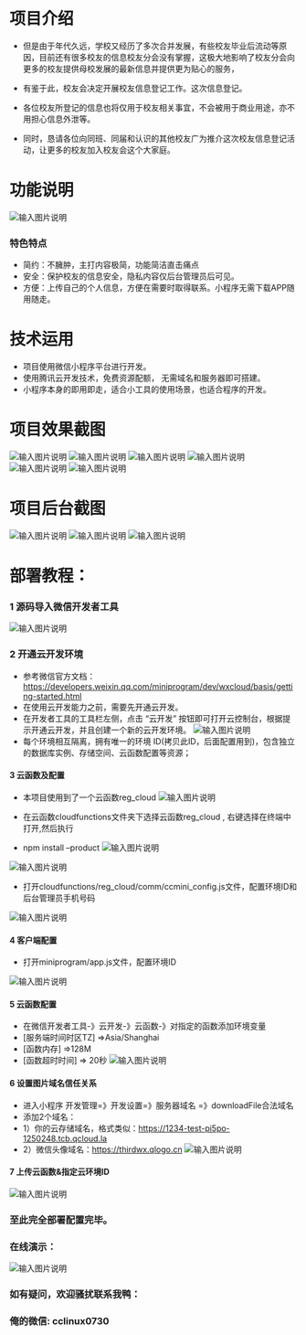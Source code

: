 
# 项目介绍


- 但是由于年代久远，学校又经历了多次合并发展，有些校友毕业后流动等原因，目前还有很多校友的信息校友分会没有掌握，这极大地影响了校友分会向更多的校友提供母校发展的最新信息并提供更为贴心的服务，

- 有鉴于此，校友会决定开展校友信息登记工作。这次信息登记。   
- 各位校友所登记的信息也将仅用于校友相关事宜，不会被用于商业用途，亦不用担心信息外泄等。

- 同时，恳请各位向同班、同届和认识的其他校友广为推介这次校友信息登记活动，让更多的校友加入校友会这个大家庭。 

# 功能说明
![输入图片说明](https://images.gitee.com/uploads/images/2021/0811/232035_9d7ddf06_9240987.gif "func导图1 (2).gif")

### 特色特点
 
- 简约：不臃肿，主打内容极简，功能简洁直击痛点
- 安全：保护校友的信息安全，隐私内容仅后台管理员后可见。
- 方便：上传自己的个人信息，方便在需要时取得联系。小程序无需下载APP随用随走。


# 技术运用

- 项目使用微信小程序平台进行开发。
- 使用腾讯云开发技术，免费资源配额，	无需域名和服务器即可搭建。
- 小程序本身的即用即走，适合小工具的使用场景，也适合程序的开发。

# 项目效果截图
![输入图片说明](https://images.gitee.com/uploads/images/2021/0811/232056_48f31e74_9240987.png "微信图片_20210811225606.png")
![输入图片说明](https://images.gitee.com/uploads/images/2021/0811/232105_d1d7cd20_9240987.png "微信图片_20210811225626.png")
![输入图片说明](https://images.gitee.com/uploads/images/2021/0811/232116_f278b8af_9240987.png "微信图片_20210811225643.png")
![输入图片说明](https://images.gitee.com/uploads/images/2021/0811/232126_88c21bfc_9240987.png "微信图片_20210811225640.png")  
![输入图片说明](https://images.gitee.com/uploads/images/2021/0811/232134_3e5b1cae_9240987.png "微信图片_20210811225638.png")
 ![输入图片说明](https://images.gitee.com/uploads/images/2021/0811/232229_a44d6e86_9240987.png "微信图片_20210811225638.png")

# 项目后台截图
![输入图片说明](https://images.gitee.com/uploads/images/2021/0811/232238_78252824_9240987.png "微信图片_20210811225702.png")
![输入图片说明](https://images.gitee.com/uploads/images/2021/0811/232256_945dfdc7_9240987.png "微信图片_20210811225629.png")
![输入图片说明](https://images.gitee.com/uploads/images/2021/0811/232308_24f19ffc_9240987.png "微信图片_20210811225632.png")

# 部署教程：

### 1 源码导入微信开发者工具
![输入图片说明](https://images.gitee.com/uploads/images/2021/0811/232342_af110aec_9240987.png "导入.png")
  

 

### 2 开通云开发环境
 -  参考微信官方文档：https://developers.weixin.qq.com/miniprogram/dev/wxcloud/basis/getting-started.html
- 在使用云开发能力之前，需要先开通云开发。 
- 在开发者工具的工具栏左侧，点击 “云开发” 按钮即可打开云控制台，根据提示开通云开发，并且创建一个新的云开发环境。
![输入图片说明](https://images.gitee.com/uploads/images/2021/0811/232537_8a27b61c_9240987.png "云开发开通环境.png")
- 每个环境相互隔离，拥有唯一的环境 ID(拷贝此ID，后面配置用到)，包含独立的数据库实例、存储空间、云函数配置等资源；
 

#### 3 云函数及配置
- 本项目使用到了一个云函数reg_cloud
![输入图片说明](https://images.gitee.com/uploads/images/2021/0811/232556_f00b3f17_9240987.png "云函数出示0.png")


- 在云函数cloudfunctions文件夹下选择云函数reg_cloud , 右键选择在终端中打开,然后执行 
- npm install –product
![输入图片说明](https://images.gitee.com/uploads/images/2021/0811/232701_836c8850_9240987.png "云函数初始化1.png") 

![输入图片说明](https://images.gitee.com/uploads/images/2021/0811/232711_58121526_9240987.png "云函数初始化.png")


 

- 打开cloudfunctions/reg_cloud/comm/ccmini_config.js文件，配置环境ID和后台管理员手机号码

 ![输入图片说明](https://images.gitee.com/uploads/images/2021/0811/232806_b0477e47_9240987.png "云函数配置.png")


 


#### 4  客户端配置
- 打开miniprogram/app.js文件，配置环境ID

 ![输入图片说明](https://images.gitee.com/uploads/images/2021/0811/232832_6053aae0_9240987.png "客户端配置.png")


#### 5  云函数配置
- 在微信开发者工具-》云开发-》云函数-》对指定的函数添加环境变量 
- [服务端时间时区TZ] =>Asia/Shanghai
- [函数内存] =>128M   
- [函数超时时间] => 20秒
![输入图片说明](https://images.gitee.com/uploads/images/2021/0811/233416_4497ac7b_9240987.png "云函数配置参数.png")

 

#### 6  设置图片域名信任关系
- 进入小程序 开发管理=》开发设置=》服务器域名 =》downloadFile合法域名	
- 添加2个域名：
- 1）你的云存储域名，格式类似：https://1234-test-pi5po-1250248.tcb.qcloud.la
- 2）微信头像域名：https://thirdwx.qlogo.cn 
![输入图片说明](https://images.gitee.com/uploads/images/2021/0811/233716_fccfac0e_9240987.png "业务域名.png")

#### 7  上传云函数&指定云环境ID
![输入图片说明](https://images.gitee.com/uploads/images/2021/0811/235027_bcc3d94b_9240987.png "上传.png")

### 至此完全部署配置完毕。

### 在线演示：
 
![输入图片说明](https://images.gitee.com/uploads/images/2021/0811/233918_96b29222_9240987.jpeg "Free版-QR.jpg")
 


### 如有疑问，欢迎骚扰联系我鸭： 
### 俺的微信:  cclinux0730


